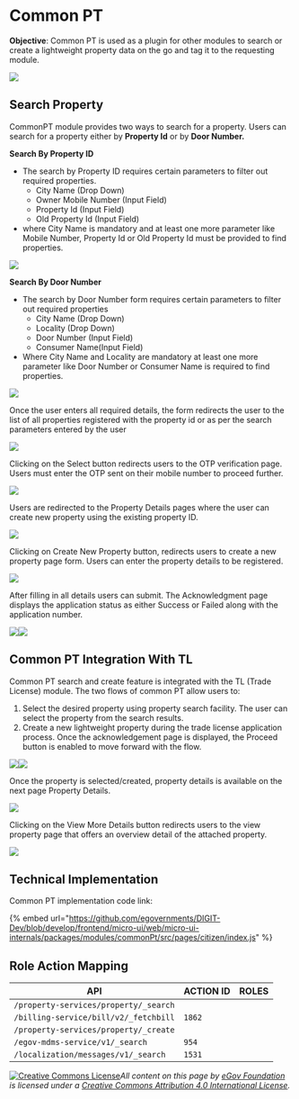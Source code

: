 # Common PT

**Objective**: Common PT is used as a plugin for other modules to search or create a lightweight property data on the go and tag it to the requesting module.

![](<../../../../.gitbook/assets/1 (1).png>)

## **Search Property** <a href="#seach-property" id="seach-property"></a>

CommonPT module provides two ways to search for a property. Users can search for a property either by **Property Id** or by **Door Number.**

**Search By Property ID**

* The search by Property ID requires certain parameters to filter out required properties.
  * City Name (Drop Down)
  * Owner Mobile Number (Input Field)
  * Property Id (Input Field)
  * Old Property Id (Input Field)
* where City Name is mandatory and at least one more parameter like Mobile Number, Property Id or Old Property Id must be provided to find properties.

![](<../../../../.gitbook/assets/image (186).png>)

**Search By Door Number**

* The search by Door Number form requires certain parameters to filter out required properties
  * City Name (Drop Down)
  * Locality (Drop Down)
  * Door Number (Input Field)
  * Consumer Name(Input Field)
* Where City Name and Locality are mandatory at least one more parameter like Door Number or Consumer Name is required to find properties.

![](<../../../../.gitbook/assets/image (216).png>)

Once the user enters all required details, the form redirects the user to the list of all properties registered with the property id or as per the search parameters entered by the user

![](<../../../../.gitbook/assets/image (178).png>)

Clicking on the Select button redirects users to the OTP verification page. Users must enter the OTP sent on their mobile number to proceed further.

![](<../../../../.gitbook/assets/image (195).png>)

Users are redirected to the Property Details pages where the user can create new property using the existing property ID.

![](<../../../../.gitbook/assets/image (149).png>)

Clicking on Create New Property button, redirects users to create a new property page form. Users can enter the property details to be registered.

![](<../../../../.gitbook/assets/image (294).png>)

After filling in all details users can submit.  The Acknowledgment page displays the application status as either Success or Failed along with the application number.

![](<../../../../.gitbook/assets/image (165).png>)![](<../../../../.gitbook/assets/image (228).png>)

## Common PT Integration With TL

Common PT search and create feature is integrated with the TL (Trade License) module. The two flows of common PT allow users to:

1. Select the desired property using property search facility. The user can select the property from the search results.
2. Create a new lightweight property during the trade license application process. Once the acknowledgement page is displayed, the Proceed button is enabled to move forward with the flow.

![](<../../../../.gitbook/assets/Screenshot from 2022-05-20 17-47-34.png>)![](<../../../../.gitbook/assets/Screenshot from 2022-05-20 17-48-25.png>)

Once the property is selected/created, property details is available on the next page Property Details.

![](<../../../../.gitbook/assets/Screenshot from 2022-05-20 17-48-36.png>)

Clicking on the View More Details button redirects users to the view property page that offers an overview detail of the attached property.

![](<../../../../.gitbook/assets/Screenshot from 2022-05-20 17-51-17.png>)

## &#x20;**Technical Implementation**

Common PT implementation code link:

{% embed url="https://github.com/egovernments/DIGIT-Dev/blob/develop/frontend/micro-ui/web/micro-ui-internals/packages/modules/commonPt/src/pages/citizen/index.js" %}

## Role Action Mapping

| **API**                               | **ACTION ID** | **ROLES** |
| ------------------------------------- | ------------- | --------- |
| `/property-services/property/_search` |               |           |
| `/billing-service/bill/v2/_fetchbill` | `1862`        |           |
| `/property-services/property/_create` |               |           |
| `/egov-mdms-service/v1/_search`       | `954`         |           |
| `/localization/messages/v1/_search`   | `1531`        |           |

&#x20;[![Creative Commons License](https://i.creativecommons.org/l/by/4.0/80x15.png)](http://creativecommons.org/licenses/by/4.0/)_All content on this page by_ [_eGov Foundation_ ](https://egov.org.in/)_is licensed under a_ [_Creative Commons Attribution 4.0 International License_](http://creativecommons.org/licenses/by/4.0/)_._
